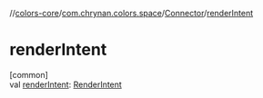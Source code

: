 //[colors-core](../../../index.md)/[com.chrynan.colors.space](../index.md)/[Connector](index.md)/[renderIntent](render-intent.md)

# renderIntent

[common]\
val [renderIntent](render-intent.md): [RenderIntent](../-render-intent/index.md)
